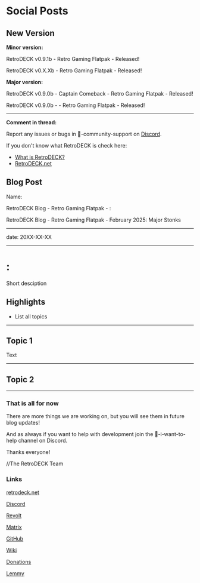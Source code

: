 # Social Posts


## New Version

**Minor version:**

RetroDECK v0.9.1b -  Retro Gaming Flatpak - Released!

RetroDECK v0.X.Xb -  Retro Gaming Flatpak - Released!

**Major version:**

RetroDECK v0.9.0b - Captain Comeback - Retro Gaming Flatpak - Released!

RetroDECK v0.9.0b - <Major Version Name> - Retro Gaming Flatpak - Released!

---

**Comment in thread:**

Report any issues or bugs in ⁠🤝-community-support on [Discord](https://discord.gg/WDc5C9YWMx).

If you don't know what RetroDECK is check here:

- [What is RetroDECK?](https://retrodeck.readthedocs.io/en/latest/wiki_about/what-is-retrodeck/)
- [RetroDECK.net](https://retrodeck.net/)

## Blog Post

Name:

RetroDECK Blog - Retro Gaming Flatpak  - <Month>: <Post Name>

RetroDECK Blog - Retro Gaming Flatpak - February 2025: Major Stonks 



--- 

date: 20XX-XX-XX

--- 

# <Month Year>: <Post Name>

Short desciption

## Highlights

- List all topics 

<!-- more -->

---

## Topic 1

Text

---

## Topic 2

---

### That is all for now 

There are more things we are working on, but you will see them in future blog updates!

And as always if you want to help with development join the 💙-i-want-to-help channel on Discord.

Thanks everyone! 

//The RetroDECK Team 

### Links 

[retrodeck.net](https://retrodeck.net/)  
  
[Discord](https://discord.gg/WDc5C9YWMx) 

[Revolt](https://rvlt.gg/StVaEc0w) 

[Matrix](https://matrix.to/#/#retrodeck:matrix.org) 

[GitHub](https://github.com/XargonWan/RetroDECK) 

[Wiki](https://github.com/XargonWan/RetroDECK/wiki) 

[Donations](https://retrodeck.readthedocs.io/en/latest/wiki_about/donations-licenses/) 

[Lemmy](https://lemmy.zip/c/retrodeck) 
